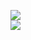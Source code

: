[![](https://img.shields.io/badge/Made%20With-Github%20Spray-lightgrey.svg?style=for-the-badge&logo=github)](https://github.com/Annihil/github-spray#9988)  
[![](https://i.imgur.com/2DrTn0Z.gif)](https://github.com/Annihil/github-spray)